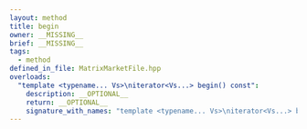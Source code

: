 ```yaml
---
layout: method
title: begin
owner: __MISSING__
brief: __MISSING__
tags:
  - method
defined_in_file: MatrixMarketFile.hpp
overloads:
  "template <typename... Vs>\niterator<Vs...> begin() const":
    description: __OPTIONAL__
    return: __OPTIONAL__
    signature_with_names: "template <typename... Vs>\niterator<Vs...> begin() const"
---
```

